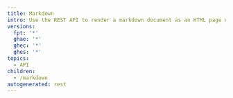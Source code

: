 ```yaml
---
title: Markdown
intro: Use the REST API to render a markdown document as an HTML page or as raw text.
versions:
  fpt: '*'
  ghae: '*'
  ghec: '*'
  ghes: '*'
topics:
  - API
children:
  - /markdown
autogenerated: rest
---
```




<!-- Content after this section is automatically generated -->
